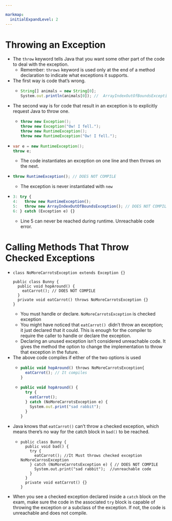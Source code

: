 ```yaml
---

markmap:
  initialExpandLevel: 2
---
```

# **Throwing an Exception**
- The `throw` keyword tells Java that you want some 
other part of the code to deal with the exception. 
  - Remember: `throws` keyword is used only at the end of a
   method declaration to indicate what exceptions it supports.
- The first way is code that’s wrong.
  - ```js
    String[] animals = new String[0];
    System.out.println(animals[0]); //  ArrayIndexOutOfBoundsException
    ```
- The second way is for code that result in an exception 
is to explicitly  request Java to throw one.
  - ```java
    throw new Exception();
    throw new Exception("Ow! I fell.");
    throw new RuntimeException();
    throw new RuntimeException("Ow! I fell.");
    ```
- ```java
  var e = new RuntimeException(); 
  throw e;
  ```
  - The code instantiates an exception on 
  one line and then throws on the next.
- ```js
  throw RuntimeException(); // DOES NOT COMPILE
  ```
  - The exception is never instantiated with `new`
- ```js
  3: try {
  4:   throw new RuntimeException();
  5:   throw new ArrayIndexOutOfBoundsException(); // DOES NOT COMPILE
  6: } catch (Exception e) {}
  ```
  - Line 5 can never be reached during runtime.
Unreachable code error.
# **Calling Methods That Throw <br/>Checked Exceptions**
- ```
  class NoMoreCarrotsException extends Exception {}

  public class Bunny {
    public void hopAround() {
      eatCarrot(); // DOES NOT COMPILE
    }
    private void eatCarrot() throws NoMoreCarrotsException {}
  }
  ```
  - You must handle or declare. `NoMoreCarrotsException`
is checked exception
  - You might have noticed that `eatCarrot() `didn’t throw an
  exception; it just declared that it could. This is enough 
  for the compiler to require the caller to handle or declare 
  the exception.
  - Declaring an unused exception isn’t considered unreachable
    code. It gives the method the option to change the
    implementation to throw that exception in the future.
- The above code compiles if either 
of the two options is used
  - ```js
    public void hopAround() throws NoMoreCarrotsException{
      eatCarrot(); // It compiles
    }
    ```
  - ```js
    public void hopAround() {
      try {
        eatCarrot();
      } catch (NoMoreCarrotsException e) {
        System.out.print("sad rabbit");
      }
    }
    ```
- Java knows that `eatCarrot()` can’t throw a checked
 exception, ­which means there’s no way for the 
 catch block in `bad()` to be reached.
  - ```
    public class Bunny {
      public void bad() {
        try {
          eatCarrot(); //It Must throws checked exception NoMoreCarrosException
        } catch (NoMoreCarrotsException e) { // DOES NOT COMPILE
          System.out.print("sad rabbit");  //unreachable code
        }
      }
      private void eatCarrot() {}
    }
    ```
- When you see a checked exception declared inside a `catch` block on the exam,
make sure the code in the associated `try` block is capable of throwing the 
exception or a subclass of the exception. If not, the code is unreachable and 
does not compile.